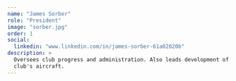 ```yaml
---
name: "James Sorber"
role: "President"
image: "sorber.jpg"
order: 1
social:
  linkedin: "www.linkedin.com/in/james-sorber-61a02020b"
description: >
  Oversees club progress and administration. Also leads development of the
  club's aircraft.
---
```

